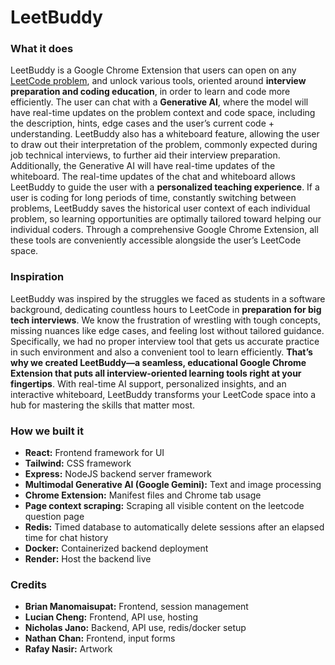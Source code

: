 # LeetBuddy

### What it does

LeetBuddy is a Google Chrome Extension that users can open on any [LeetCode problem](https://leetcode.com/problemset/), and unlock various tools, oriented around **interview preparation and coding education**, in order to learn and code more efficiently. The user can chat with a **Generative AI**, where the model will have real-time updates on the problem context and code space, including the description, hints, edge cases and the user’s current code + understanding. LeetBuddy also has a whiteboard feature, allowing the user to draw out their interpretation of the problem, commonly expected during job technical interviews, to further aid their interview preparation. Additionally, the Generative AI will have real-time updates of the whiteboard. The real-time updates of the chat and whiteboard allows LeetBuddy to guide the user with a **personalized teaching experience**. If a user is coding for long periods of time, constantly switching between problems, LeetBuddy saves the historical user context of each individual problem, so learning opportunities are optimally tailored toward helping our individual coders. Through a comprehensive Google Chrome Extension, all these tools are conveniently accessible alongside the user’s LeetCode space.

### Inspiration

LeetBuddy was inspired by the struggles we faced as students in a software background, dedicating countless hours to LeetCode in **preparation for big tech interviews**. We know the frustration of wrestling with tough concepts, missing nuances like edge cases, and feeling lost without tailored guidance. Specifically, we had no proper interview tool that gets us accurate practice in such environment and also a convenient tool to learn efficiently. **That’s why we created LeetBuddy—a seamless, educational Google Chrome Extension that puts all interview-oriented learning tools right at your fingertips**. With real-time AI support, personalized insights, and an interactive whiteboard, LeetBuddy transforms your LeetCode space into a hub for mastering the skills that matter most.

### How we built it

- **React:** Frontend framework for UI
- **Tailwind:** CSS framework
- **Express:** NodeJS backend server framework
- **Multimodal Generative AI (Google Gemini):** Text and image processing
- **Chrome Extension:** Manifest files and Chrome tab usage
- **Page context scraping:** Scraping all visible content on the leetcode question page
- **Redis:** Timed database to automatically delete sessions after an elapsed time for chat history
- **Docker:** Containerized backend deployment
- **Render:** Host the backend live

### Credits

- **Brian Manomaisupat:** Frontend, session management
- **Lucian Cheng:** Frontend, API use, hosting
- **Nicholas Jano:** Backend, API use, redis/docker setup
- **Nathan Chan:** Frontend, input forms
- **Rafay Nasir:** Artwork
